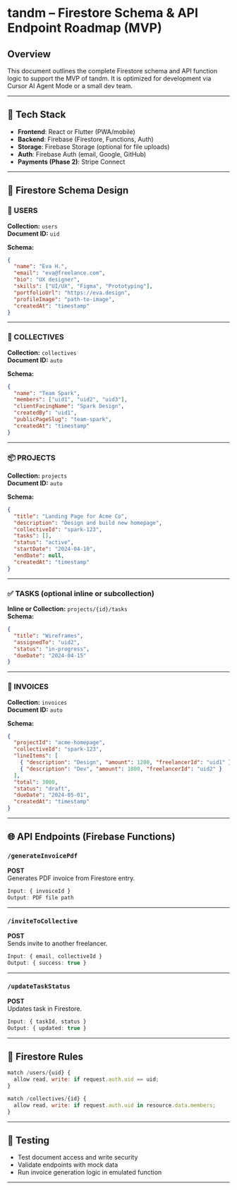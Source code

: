 # tandm – Firestore Schema & API Endpoint Roadmap (MVP)

## Overview

This document outlines the complete Firestore schema and API function logic to support the MVP of tandm. It is optimized for development via Cursor AI Agent Mode or a small dev team.

---

## 🔧 Tech Stack

- **Frontend**: React or Flutter (PWA/mobile)
- **Backend**: Firebase (Firestore, Functions, Auth)
- **Storage**: Firebase Storage (optional for file uploads)
- **Auth**: Firebase Auth (email, Google, GitHub)
- **Payments (Phase 2)**: Stripe Connect

---

## 📁 Firestore Schema Design

### 👤 USERS

**Collection:** `users`  
**Document ID:** `uid`

**Schema:**
```json
{
  "name": "Eva H.",
  "email": "eva@freelance.com",
  "bio": "UX designer",
  "skills": ["UI/UX", "Figma", "Prototyping"],
  "portfolioUrl": "https://eva.design",
  "profileImage": "path-to-image",
  "createdAt": "timestamp"
}
```

---

### 🤝 COLLECTIVES

**Collection:** `collectives`  
**Document ID:** `auto`

**Schema:**
```json
{
  "name": "Team Spark",
  "members": ["uid1", "uid2", "uid3"],
  "clientFacingName": "Spark Design",
  "createdBy": "uid1",
  "publicPageSlug": "team-spark",
  "createdAt": "timestamp"
}
```

---

### 📦 PROJECTS

**Collection:** `projects`  
**Document ID:** `auto`

**Schema:**
```json
{
  "title": "Landing Page for Acme Co",
  "description": "Design and build new homepage",
  "collectiveId": "spark-123",
  "tasks": [],
  "status": "active",
  "startDate": "2024-04-10",
  "endDate": null,
  "createdAt": "timestamp"
}
```

---

### ✅ TASKS (optional inline or subcollection)

**Inline or Collection:** `projects/{id}/tasks`  
**Schema:**
```json
{
  "title": "Wireframes",
  "assignedTo": "uid2",
  "status": "in-progress",
  "dueDate": "2024-04-15"
}
```

---

### 📄 INVOICES

**Collection:** `invoices`  
**Document ID:** `auto`

**Schema:**
```json
{
  "projectId": "acme-homepage",
  "collectiveId": "spark-123",
  "lineItems": [
    { "description": "Design", "amount": 1200, "freelancerId": "uid1" },
    { "description": "Dev", "amount": 1800, "freelancerId": "uid2" }
  ],
  "total": 3000,
  "status": "draft",
  "dueDate": "2024-05-01",
  "createdAt": "timestamp"
}
```

---

## 🌐 API Endpoints (Firebase Functions)

### `/generateInvoicePdf`

**POST**  
Generates PDF invoice from Firestore entry.

```ts
Input: { invoiceId }
Output: PDF file path
```

---

### `/inviteToCollective`

**POST**  
Sends invite to another freelancer.

```ts
Input: { email, collectiveId }
Output: { success: true }
```

---

### `/updateTaskStatus`

**POST**  
Updates task in Firestore.

```ts
Input: { taskId, status }
Output: { updated: true }
```

---

## 🔐 Firestore Rules

```js
match /users/{uid} {
  allow read, write: if request.auth.uid == uid;
}

match /collectives/{id} {
  allow read, write: if request.auth.uid in resource.data.members;
}
```

---

## 🧪 Testing

- Test document access and write security
- Validate endpoints with mock data
- Run invoice generation logic in emulated function

---
